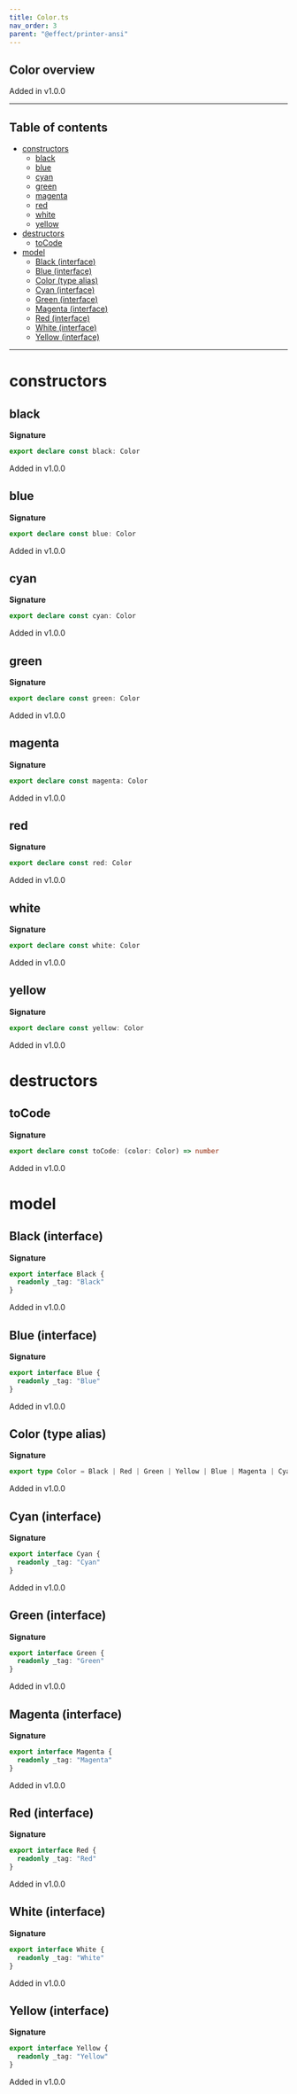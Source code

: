 ```yaml
---
title: Color.ts
nav_order: 3
parent: "@effect/printer-ansi"
---
```


## Color overview

Added in v1.0.0

---

<h2 class="text-delta">Table of contents</h2>

- [constructors](#constructors)
  - [black](#black)
  - [blue](#blue)
  - [cyan](#cyan)
  - [green](#green)
  - [magenta](#magenta)
  - [red](#red)
  - [white](#white)
  - [yellow](#yellow)
- [destructors](#destructors)
  - [toCode](#tocode)
- [model](#model)
  - [Black (interface)](#black-interface)
  - [Blue (interface)](#blue-interface)
  - [Color (type alias)](#color-type-alias)
  - [Cyan (interface)](#cyan-interface)
  - [Green (interface)](#green-interface)
  - [Magenta (interface)](#magenta-interface)
  - [Red (interface)](#red-interface)
  - [White (interface)](#white-interface)
  - [Yellow (interface)](#yellow-interface)

---

# constructors

## black

**Signature**

```ts
export declare const black: Color
```

Added in v1.0.0

## blue

**Signature**

```ts
export declare const blue: Color
```

Added in v1.0.0

## cyan

**Signature**

```ts
export declare const cyan: Color
```

Added in v1.0.0

## green

**Signature**

```ts
export declare const green: Color
```

Added in v1.0.0

## magenta

**Signature**

```ts
export declare const magenta: Color
```

Added in v1.0.0

## red

**Signature**

```ts
export declare const red: Color
```

Added in v1.0.0

## white

**Signature**

```ts
export declare const white: Color
```

Added in v1.0.0

## yellow

**Signature**

```ts
export declare const yellow: Color
```

Added in v1.0.0

# destructors

## toCode

**Signature**

```ts
export declare const toCode: (color: Color) => number
```

Added in v1.0.0

# model

## Black (interface)

**Signature**

```ts
export interface Black {
  readonly _tag: "Black"
}
```

Added in v1.0.0

## Blue (interface)

**Signature**

```ts
export interface Blue {
  readonly _tag: "Blue"
}
```

Added in v1.0.0

## Color (type alias)

**Signature**

```ts
export type Color = Black | Red | Green | Yellow | Blue | Magenta | Cyan | White
```

Added in v1.0.0

## Cyan (interface)

**Signature**

```ts
export interface Cyan {
  readonly _tag: "Cyan"
}
```

Added in v1.0.0

## Green (interface)

**Signature**

```ts
export interface Green {
  readonly _tag: "Green"
}
```

Added in v1.0.0

## Magenta (interface)

**Signature**

```ts
export interface Magenta {
  readonly _tag: "Magenta"
}
```

Added in v1.0.0

## Red (interface)

**Signature**

```ts
export interface Red {
  readonly _tag: "Red"
}
```

Added in v1.0.0

## White (interface)

**Signature**

```ts
export interface White {
  readonly _tag: "White"
}
```

Added in v1.0.0

## Yellow (interface)

**Signature**

```ts
export interface Yellow {
  readonly _tag: "Yellow"
}
```

Added in v1.0.0
